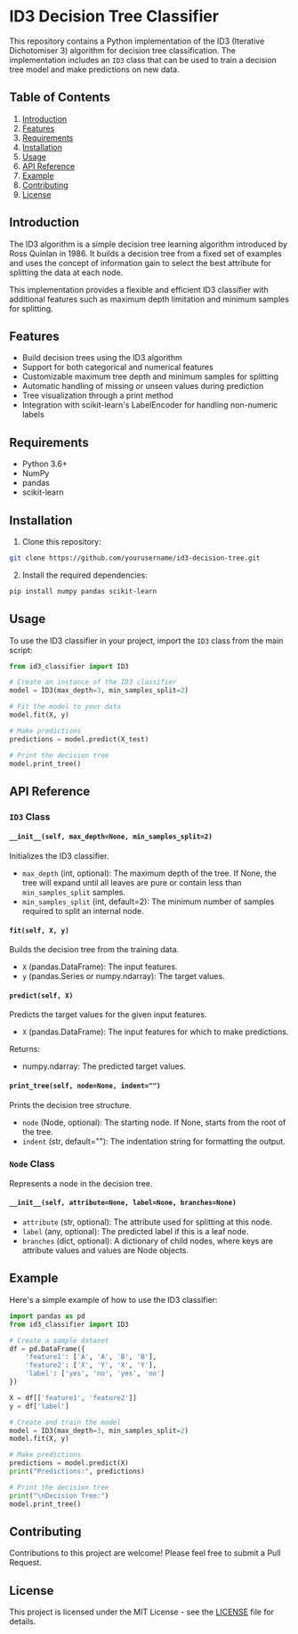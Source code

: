 
<!-- Main title -->
# ID3 Decision Tree Classifier

<!-- Brief introduction -->
This repository contains a Python implementation of the ID3 (Iterative Dichotomiser 3) algorithm for decision tree classification. The implementation includes an `ID3` class that can be used to train a decision tree model and make predictions on new data.

<!-- Table of Contents -->
## Table of Contents

1. [Introduction](#introduction)
2. [Features](#features)
3. [Requirements](#requirements)
4. [Installation](#installation)
5. [Usage](#usage)
6. [API Reference](#api-reference)
7. [Example](#example)
8. [Contributing](#contributing)
9. [License](#license)

<!-- Detailed introduction -->
## Introduction

The ID3 algorithm is a simple decision tree learning algorithm introduced by Ross Quinlan in 1986. It builds a decision tree from a fixed set of examples and uses the concept of information gain to select the best attribute for splitting the data at each node.

This implementation provides a flexible and efficient ID3 classifier with additional features such as maximum depth limitation and minimum samples for splitting.

<!-- List of features -->
## Features

- Build decision trees using the ID3 algorithm
- Support for both categorical and numerical features
- Customizable maximum tree depth and minimum samples for splitting
- Automatic handling of missing or unseen values during prediction
- Tree visualization through a print method
- Integration with scikit-learn's LabelEncoder for handling non-numeric labels

<!-- Requirements section -->
## Requirements

- Python 3.6+
- NumPy
- pandas
- scikit-learn

<!-- Installation instructions -->
## Installation

1. Clone this repository:
   
   
```bash
git clone https://github.com/yourusername/id3-decision-tree.git
```
   

2. Install the required dependencies:
  ```bash
  pip install numpy pandas scikit-learn
  ```

<!-- Usage instructions -->
## Usage

To use the ID3 classifier in your project, import the `ID3` class from the main script:

```python
from id3_classifier import ID3

# Create an instance of the ID3 classifier
model = ID3(max_depth=3, min_samples_split=2)

# Fit the model to your data
model.fit(X, y)

# Make predictions
predictions = model.predict(X_test)

# Print the decision tree
model.print_tree()
```

<!-- API Reference section -->
## API Reference

### `ID3` Class

#### `__init__(self, max_depth=None, min_samples_split=2)`

Initializes the ID3 classifier.

- `max_depth` (int, optional): The maximum depth of the tree. If None, the tree will expand until all leaves are pure or contain less than `min_samples_split` samples.
- `min_samples_split` (int, default=2): The minimum number of samples required to split an internal node.

#### `fit(self, X, y)`

Builds the decision tree from the training data.

- `X` (pandas.DataFrame): The input features.
- `y` (pandas.Series or numpy.ndarray): The target values.

#### `predict(self, X)`

Predicts the target values for the given input features.

- `X` (pandas.DataFrame): The input features for which to make predictions.

Returns:
- numpy.ndarray: The predicted target values.

#### `print_tree(self, node=None, indent="")`

Prints the decision tree structure.

- `node` (Node, optional): The starting node. If None, starts from the root of the tree.
- `indent` (str, default=""): The indentation string for formatting the output.

### `Node` Class

Represents a node in the decision tree.

#### `__init__(self, attribute=None, label=None, branches=None)`

- `attribute` (str, optional): The attribute used for splitting at this node.
- `label` (any, optional): The predicted label if this is a leaf node.
- `branches` (dict, optional): A dictionary of child nodes, where keys are attribute values and values are Node objects.

<!-- Example usage -->
## Example

Here's a simple example of how to use the ID3 classifier:

```python
import pandas as pd
from id3_classifier import ID3

# Create a sample dataset
df = pd.DataFrame({
    'feature1': ['A', 'A', 'B', 'B'],
    'feature2': ['X', 'Y', 'X', 'Y'],
    'label': ['yes', 'no', 'yes', 'no']
})

X = df[['feature1', 'feature2']]
y = df['label']

# Create and train the model
model = ID3(max_depth=3, min_samples_split=2)
model.fit(X, y)

# Make predictions
predictions = model.predict(X)
print("Predictions:", predictions)

# Print the decision tree
print("\nDecision Tree:")
model.print_tree()
```

<!-- Contributing section -->
## Contributing

Contributions to this project are welcome! Please feel free to submit a Pull Request.

<!-- License information -->
## License

This project is licensed under the MIT License - see the [LICENSE](LICENSE) file for details.
      
